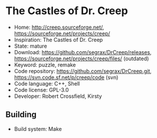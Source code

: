 # The Castles of Dr. Creep

- Home: http://creep.sourceforge.net/, https://sourceforge.net/projects/creep/
- Inspiration: The Castles of Dr. Creep
- State: mature
- Download: https://github.com/segrax/DrCreep/releases, https://sourceforge.net/projects/creep/files/ (outdated)
- Keyword: puzzle, remake
- Code repository: https://github.com/segrax/DrCreep.git, https://svn.code.sf.net/p/creep/code (svn)
- Code language: C++, Shell
- Code license: GPL-3.0
- Developer: Robert Crossfield, Kirsty

## Building

- Build system: Make

